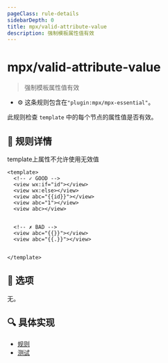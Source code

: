 ```yaml
---
pageClass: rule-details
sidebarDepth: 0
title: mpx/valid-attribute-value
description: 强制模板属性值有效
---
```

# mpx/valid-attribute-value
> 强制模板属性值有效

- :gear: 这条规则包含在`"plugin:mpx/mpx-essential"`。

此规则检查 `template` 中的每个节点的属性值是否有效。

## :book: 规则详情

template上属性不允许使用无效值


<eslint-code-block :rules="{'mpx/valid-attribute-value': ['error']}">

```vue
<template>
  <!-- ✓ GOOD -->
  <view wx:if="id"></view>
  <view wx:else></view>
  <view abc="{{id}}"></view>
  <view abc="1"></view>
  <view abc></view>


  <!-- ✗ BAD -->
  <view abc="{{}}"></view>
  <view abc="{{.}}"></view>


</template>
```

</eslint-code-block>

## :wrench: 选项

无。

## :mag: 具体实现

- [规则](https://github.com/mpx-ecology/eslint-plugin-mpx/blob/master/lib/rules/valid-attribute-value.js)
- [测试](https://github.com/mpx-ecology/eslint-plugin-mpx/blob/master/tests/lib/rules/valid-attribute-value.js)
